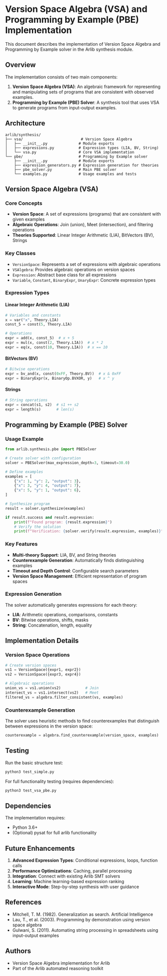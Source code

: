 # Version Space Algebra (VSA) and Programming by Example (PBE) Implementation

This document describes the implementation of Version Space Algebra and Programming by Example solver in the Arlib synthesis module.

## Overview

The implementation consists of two main components:

1. **Version Space Algebra (VSA)**: An algebraic framework for representing and manipulating sets of programs that are consistent with observed examples.
2. **Programming by Example (PBE) Solver**: A synthesis tool that uses VSA to generate programs from input-output examples.

## Architecture

```
arlib/synthesis/
├── vsa/                          # Version Space Algebra
│   ├── __init__.py              # Module exports
│   ├── expressions.py           # Expression types (LIA, BV, String)
│   └── vsa.py                   # Core VSA implementation
└── pbe/                         # Programming by Example solver
    ├── __init__.py              # Module exports
    ├── expression_generators.py # Expression generation for theories
    ├── pbe_solver.py            # Main PBE solver
    └── examples.py              # Usage examples and tests
```

## Version Space Algebra (VSA)

### Core Concepts

- **Version Space**: A set of expressions (programs) that are consistent with given examples
- **Algebraic Operations**: Join (union), Meet (intersection), and filtering operations
- **Theories Supported**: Linear Integer Arithmetic (LIA), BitVectors (BV), Strings

### Key Classes

- `VersionSpace`: Represents a set of expressions with algebraic operations
- `VSAlgebra`: Provides algebraic operations on version spaces
- `Expression`: Abstract base class for all expressions
- `Variable`, `Constant`, `BinaryExpr`, `UnaryExpr`: Concrete expression types

### Expression Types

#### Linear Integer Arithmetic (LIA)
```python
# Variables and constants
x = var("x", Theory.LIA)
const_5 = const(5, Theory.LIA)

# Operations
expr = add(x, const_5)  # x + 5
expr = mul(x, const(2, Theory.LIA))  # x * 2
expr = eq(x, const(10, Theory.LIA))  # x == 10
```

#### BitVectors (BV)
```python
# Bitwise operations
expr = bv_and(x, const(0xFF, Theory.BV))  # x & 0xFF
expr = BinaryExpr(x, BinaryOp.BVXOR, y)   # x ^ y
```

#### Strings
```python
# String operations
expr = concat(s1, s2)  # s1 ++ s2
expr = length(s)       # len(s)
```

## Programming by Example (PBE) Solver

### Usage Example

```python
from arlib.synthesis.pbe import PBESolver

# Create solver with configuration
solver = PBESolver(max_expression_depth=3, timeout=30.0)

# Define examples
examples = [
    {"x": 1, "y": 2, "output": 3},
    {"x": 3, "y": 4, "output": 7},
    {"x": 5, "y": 1, "output": 6},
]

# Synthesize program
result = solver.synthesize(examples)

if result.success and result.expression:
    print(f"Found program: {result.expression}")
    # Verify the solution
    print(f"Verification: {solver.verify(result.expression, examples)}")
```

### Key Features

- **Multi-theory Support**: LIA, BV, and String theories
- **Counterexample Generation**: Automatically finds distinguishing examples
- **Timeout and Depth Control**: Configurable search parameters
- **Version Space Management**: Efficient representation of program spaces

### Expression Generation

The solver automatically generates expressions for each theory:

- **LIA**: Arithmetic operations, comparisons, constants
- **BV**: Bitwise operations, shifts, masks
- **String**: Concatenation, length, equality

## Implementation Details

### Version Space Operations

```python
# Create version spaces
vs1 = VersionSpace({expr1, expr2})
vs2 = VersionSpace({expr3, expr4})

# Algebraic operations
union_vs = vs1.union(vs2)           # Join
intersect_vs = vs1.intersect(vs2)   # Meet
filtered_vs = algebra.filter_consistent(vs, examples)
```

### Counterexample Generation

The solver uses heuristic methods to find counterexamples that distinguish between expressions in the version space:

```python
counterexample = algebra.find_counterexample(version_space, examples)
```

## Testing

Run the basic structure test:
```bash
python3 test_simple.py
```

For full functionality testing (requires dependencies):
```bash
python3 test_vsa_pbe.py
```

## Dependencies

The implementation requires:
- Python 3.6+
- (Optional) pysat for full arlib functionality

## Future Enhancements

1. **Advanced Expression Types**: Conditional expressions, loops, function calls
2. **Performance Optimizations**: Caching, parallel processing
3. **Integration**: Connect with existing Arlib SMT solvers
4. **Learning**: Machine learning-based expression ranking
5. **Interactive Mode**: Step-by-step synthesis with user guidance

## References

- Mitchell, T. M. (1982). Generalization as search. Artificial Intelligence
- Lau, T., et al. (2003). Programming by demonstration using version space algebra
- Gulwani, S. (2011). Automating string processing in spreadsheets using input-output examples

## Authors

- Version Space Algebra implementation for Arlib
- Part of the Arlib automated reasoning toolkit
